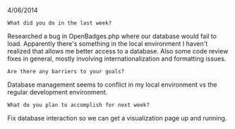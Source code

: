 

4/06/2014

    What did you do in the last week?

Researched a bug in OpenBadges.php where our database would fail to load. Apparently there's something in the local environment I haven't realized that allows me better access to a database. Also some code review fixes in general, mostly involving internationalization and formatting issues.

    Are there any barriers to your goals?

Database management seems to conflict in my local environment vs the regular development environment.

    What do you plan to accomplish for next week?

Fix database interaction so we can get a visualization page up and running.
